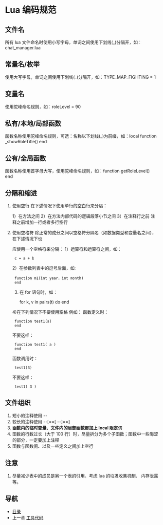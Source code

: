 # Lua 编码规范

## 文件名

所有 lua 文件命名时使用小写字母，单词之间使用下划线(_)分隔开，如：chat_manager.lua

## 常量名/枚举

使用大写字母，单词之间使用下划线(_)分隔开，如：TYPE_MAP_FIGHTING = 1

## 变量名

使用驼峰命名规则，如：roleLevel = 90

## 私有/本地/局部函数

函数名称使用驼峰命名规则，可选：名称以下划线(_)为前缀，如：local function _showRoleTitle() end

## 公有/全局函数

函数名称使用首字母大写，使用驼峰命名规则，如：function getRoleLevel() end

## 分隔和缩进
1. 使用空行
	在下述情况下使用单行的空白行来分隔： 
     
	1）在方法之间
	2）在方法内部代码的逻辑段落小节之间
	3）在注释行之前
	注释之前增加一行或者多行空行
2. 使用空格符
    除正常的成分之间以空格符分隔名（如数据类型和变量名之间），在下述情况下也

	应使用一个空格符来分隔：
	1）运算符和运算符之间，如： 

		c = a + b
	2）在参数列表中的逗号后面，如:

		function m1(int year，int month) 
		end
	3) 在 for 语句时，如：

		for k, v in pairs(t) do 
		end 
 
	4)在下列情况下不要使用空格
	例如： 
	函数定义时：

		function test1(a) 
		end 
	 
	不要这样：
 
		function test1( a ) 
		end 
	 
	函数调用时：

		test1(3) 
	 
	不要这样： 

		test1( 3 ) 

## 文件组织
1. 短小的注释使用 --
2. 较长的注释使用 --[==[ --]==]
2. **函数内的临时变量、文件内的局部函数都加上 local 限定词**
3. 函数的行数过长（大于 100 行）时，尽量拆分为多个子函数；函数中一些晦涩的部分，一定要加上注释
4. 函数与函数间、以及一些定义之间加上空行

## 注意
1. 尽量减少表中的成员是另一个表的引用，考虑 lua 的垃圾收集机制、 内存泄露等。

## 导航
- [目录](00.md)
- 上一章 [工具代码](07.md)